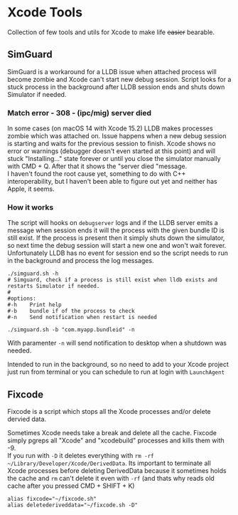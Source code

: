 # Xcode Tools
Collection of few tools and utils for Xcode to make life ~~easier~~ bearable.

## SimGuard
SimGuard is a workaround for a LLDB issue when attached process will become zombie and Xcode can't start new debug session. Script looks for a stuck process in the background after LLDB session ends and shuts down Simulator if needed.

### Match error - 308 - (ipc/mig) server died
In some cases (on macOS 14 with Xcode 15.2) LLDB makes processes zombie which was attached on. Issue happens when a new debug session is starting and waits for the previous session to finish. Xcode shows no error or warnings (debugger doesn't even started at this point) and will stuck "Installing..." state forever or until you close the simulator manually with CMD + Q. After that it shows the "server died "message.  
I haven't found the root cause yet, something to do with C++ interoperability, but I haven't been able to figure out yet and neither has Apple, it seems.

### How it works
The script will hooks on `debugserver` logs and if the LLDB server emits a message when session ends it will the process with the given bundle ID is still exist. If the process is present then it simply shuts down the simulator, so next time the debug session will start a new one and won't wait forever. Unfortunately LLDB has no event for session end so the script needs to run in the background and process the log messages.

```shell
./simguard.sh -h
# Simguard, check if a process is still exist when lldb exists and restarts Simulator if needed.
#
#options:
#-h    Print help
#-b    bundle if of the process to check
#-n    Send notification when restart is needed

./simguard.sh -b "com.myapp.bundleid" -n
```

With paramenter `-n` will send notification to desktop when a shutdown was needed.

Intended to run in the background, so no need to add to your Xcode project just run from terminal or you can schedule to run at login with `LaunchAgent`

## Fixcode
Fixcode is a script which stops all the Xcode processes and/or delete dervied data.

Sometimes Xcode needs take a break and delete all the cache. Fixcode simply pgreps all "Xcode" and "xcodebuild" processes and kills them with -9.  
If you run with `-D` it deletes everything with `rm -rf ~/Library/Developer/Xcode/DerivedData`. Its important to terminate all Xcode processes before deleting DerivedData because it sometimes holds the cache and `rm` can't delete it even with `-rf` (and thats why reads old cache after you pressed CMD + SHIFT + K)

```shell
alias fixcode="~/fixcode.sh"
alias deletederiveddata="~/fixcode.sh -D"
```